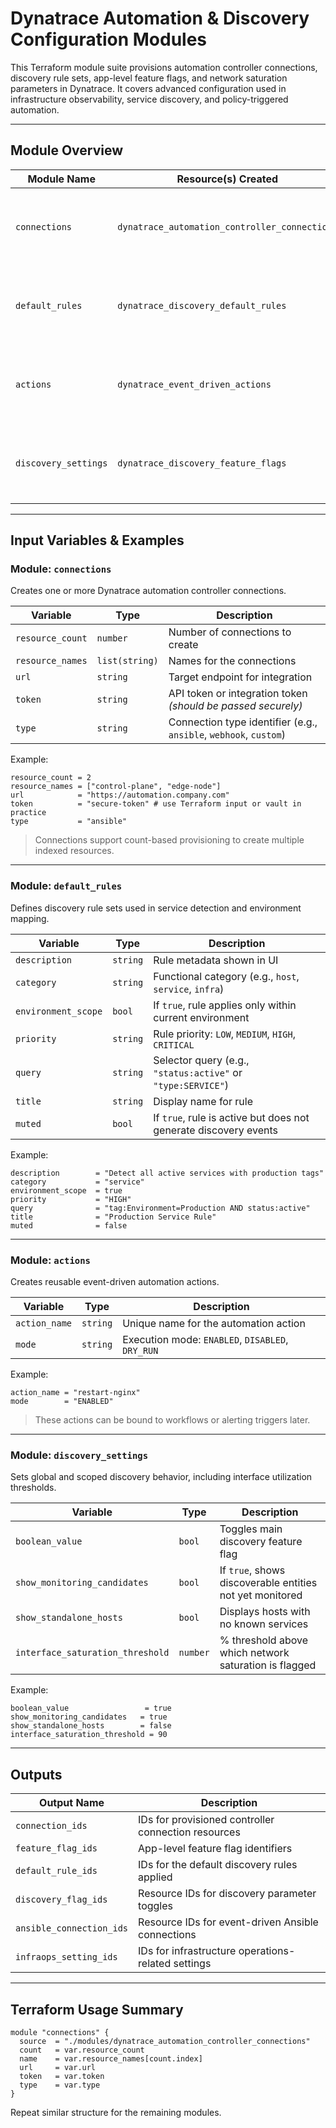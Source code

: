 
#  Dynatrace Automation & Discovery Configuration Modules

This Terraform module suite provisions automation controller connections, discovery rule sets, app-level feature flags, and network saturation parameters in Dynatrace. It covers advanced configuration used in infrastructure observability, service discovery, and policy-triggered automation.

---

##  Module Overview

| Module Name        | Resource(s) Created                                | Purpose                                                        |
|--------------------|-----------------------------------------------------|----------------------------------------------------------------|
| `connections`      | `dynatrace_automation_controller_connections`       | Defines external integration endpoints for automation          |
| `default_rules`    | `dynatrace_discovery_default_rules`                | Enables default service and host discovery logic               |
| `actions`          | `dynatrace_event_driven_actions`                   | Creates automation actions tied to event triggers              |
| `discovery_settings` | `dynatrace_discovery_feature_flags`              | Configures granular discovery parameters and thresholds        |

---

##  Input Variables & Examples

###  Module: `connections`

Creates one or more Dynatrace automation controller connections.

| Variable | Type | Description |
|----------|------|-------------|
| `resource_count` | `number` | Number of connections to create |
| `resource_names` | `list(string)` | Names for the connections |
| `url` | `string` | Target endpoint for integration |
| `token` | `string` | API token or integration token _(should be passed securely)_ |
| `type` | `string` | Connection type identifier (e.g., `ansible`, `webhook`, `custom`) |

 Example:
```hcl
resource_count = 2
resource_names = ["control-plane", "edge-node"]
url            = "https://automation.company.com"
token          = "secure-token" # use Terraform input or vault in practice
type           = "ansible"
```

>  Connections support count-based provisioning to create multiple indexed resources.

---

###  Module: `default_rules`

Defines discovery rule sets used in service detection and environment mapping.

| Variable | Type | Description |
|----------|------|-------------|
| `description` | `string` | Rule metadata shown in UI |
| `category` | `string` | Functional category (e.g., `host`, `service`, `infra`) |
| `environment_scope` | `bool` | If `true`, rule applies only within current environment |
| `priority` | `string` | Rule priority: `LOW`, `MEDIUM`, `HIGH`, `CRITICAL` |
| `query` | `string` | Selector query (e.g., `"status:active"` or `"type:SERVICE"`) |
| `title` | `string` | Display name for rule |
| `muted` | `bool` | If `true`, rule is active but does not generate discovery events |

 Example:
```hcl
description        = "Detect all active services with production tags"
category           = "service"
environment_scope  = true
priority           = "HIGH"
query              = "tag:Environment=Production AND status:active"
title              = "Production Service Rule"
muted              = false
```

---

###  Module: `actions`

Creates reusable event-driven automation actions.

| Variable | Type | Description |
|----------|------|-------------|
| `action_name` | `string` | Unique name for the automation action |
| `mode` | `string` | Execution mode: `ENABLED`, `DISABLED`, `DRY_RUN` |

 Example:
```hcl
action_name = "restart-nginx"
mode        = "ENABLED"
```

>  These actions can be bound to workflows or alerting triggers later.

---

###  Module: `discovery_settings`

Sets global and scoped discovery behavior, including interface utilization thresholds.

| Variable | Type | Description |
|----------|------|-------------|
| `boolean_value` | `bool` | Toggles main discovery feature flag |
| `show_monitoring_candidates` | `bool` | If `true`, shows discoverable entities not yet monitored |
| `show_standalone_hosts` | `bool` | Displays hosts with no known services |
| `interface_saturation_threshold` | `number` | % threshold above which network saturation is flagged |

 Example:
```hcl
boolean_value                 = true
show_monitoring_candidates   = true
show_standalone_hosts        = false
interface_saturation_threshold = 90
```

---

##  Outputs

| Output Name                | Description |
|----------------------------|-------------|
| `connection_ids`           | IDs for provisioned controller connection resources |
| `feature_flag_ids`         | App-level feature flag identifiers |
| `default_rule_ids`         | IDs for the default discovery rules applied |
| `discovery_flag_ids`       | Resource IDs for discovery parameter toggles |
| `ansible_connection_ids`   | Resource IDs for event-driven Ansible connections |
| `infraops_setting_ids`     | IDs for infrastructure operations-related settings |

---


##  Terraform Usage Summary

```hcl
module "connections" {
  source  = "./modules/dynatrace_automation_controller_connections"
  count   = var.resource_count
  name    = var.resource_names[count.index]
  url     = var.url
  token   = var.token
  type    = var.type
}
```

Repeat similar structure for the remaining modules.

